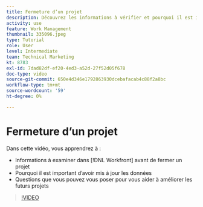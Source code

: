 ```yaml
---
title: Fermeture d’un projet
description: Découvrez les informations à vérifier et pourquoi il est important d’avoir des données mises à jour dans un projet avant de les fermer dans [!DNL  Workfront].
activity: use
feature: Work Management
thumbnail: 335096.jpeg
type: Tutorial
role: User
level: Intermediate
team: Technical Marketing
kt: 8783
exl-id: 7dad82df-ef20-4ed3-a52d-27f52d05f678
doc-type: video
source-git-commit: 650e4d346e1792863930dcebafacab4c88f2a8bc
workflow-type: tm+mt
source-wordcount: '59'
ht-degree: 0%

---
```


# Fermeture d’un projet

Dans cette vidéo, vous apprendrez à :

* Informations à examiner dans [!DNL Workfront] avant de fermer un projet
* Pourquoi il est important d’avoir mis à jour les données
* Questions que vous pouvez vous poser pour vous aider à améliorer les futurs projets

>[!VIDEO](https://video.tv.adobe.com/v/335096/?quality=12&learn=on)

<!---
learn more urls:
Update task status
Issue statuses
--->
